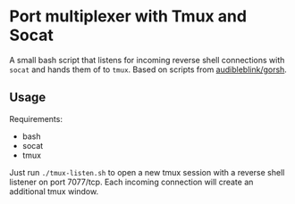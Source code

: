 # Port multiplexer with Tmux and Socat

A small bash script that listens for incoming reverse shell connections with `socat` and hands them of to `tmux`.
Based on scripts from [audibleblink/gorsh](https://github.com/audibleblink/gorsh/tree/master/scripts).

## Usage

Requirements:

- bash
- socat
- tmux

Just run `./tmux-listen.sh` to open a new tmux session with a reverse shell listener on port 7077/tcp.
Each incoming connection will create an additional tmux window.
